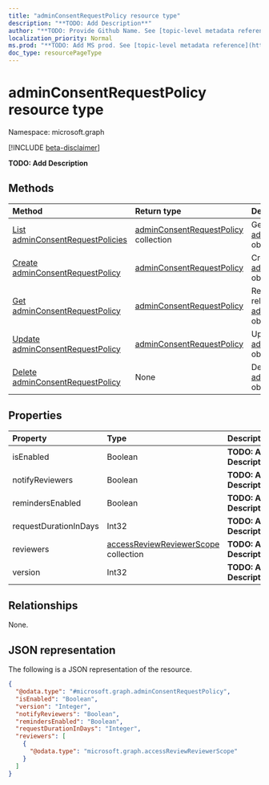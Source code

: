 ```yaml
---
title: "adminConsentRequestPolicy resource type"
description: "**TODO: Add Description**"
author: "**TODO: Provide Github Name. See [topic-level metadata reference](https://msgo.azurewebsites.net/add/document/guidelines/metadata.html#topic-level-metadata)**"
localization_priority: Normal
ms.prod: "**TODO: Add MS prod. See [topic-level metadata reference](https://msgo.azurewebsites.net/add/document/guidelines/metadata.html#topic-level-metadata)**"
doc_type: resourcePageType
---
```


# adminConsentRequestPolicy resource type

Namespace: microsoft.graph

[!INCLUDE [beta-disclaimer](../../includes/beta-disclaimer.md)]

**TODO: Add Description**

## Methods
|Method|Return type|Description|
|:---|:---|:---|
|[List adminConsentRequestPolicies](../api/adminconsentrequestpolicy-list.md)|[adminConsentRequestPolicy](../resources/adminconsentrequestpolicy.md) collection|Get a list of the [adminConsentRequestPolicy](../resources/adminconsentrequestpolicy.md) objects and their properties.|
|[Create adminConsentRequestPolicy](../api/adminconsentrequestpolicy-create.md)|[adminConsentRequestPolicy](../resources/adminconsentrequestpolicy.md)|Create a new [adminConsentRequestPolicy](../resources/adminconsentrequestpolicy.md) object.|
|[Get adminConsentRequestPolicy](../api/adminconsentrequestpolicy-get.md)|[adminConsentRequestPolicy](../resources/adminconsentrequestpolicy.md)|Read the properties and relationships of an [adminConsentRequestPolicy](../resources/adminconsentrequestpolicy.md) object.|
|[Update adminConsentRequestPolicy](../api/adminconsentrequestpolicy-update.md)|[adminConsentRequestPolicy](../resources/adminconsentrequestpolicy.md)|Update the properties of an [adminConsentRequestPolicy](../resources/adminconsentrequestpolicy.md) object.|
|[Delete adminConsentRequestPolicy](../api/adminconsentrequestpolicy-delete.md)|None|Deletes an [adminConsentRequestPolicy](../resources/adminconsentrequestpolicy.md) object.|

## Properties
|Property|Type|Description|
|:---|:---|:---|
|isEnabled|Boolean|**TODO: Add Description**|
|notifyReviewers|Boolean|**TODO: Add Description**|
|remindersEnabled|Boolean|**TODO: Add Description**|
|requestDurationInDays|Int32|**TODO: Add Description**|
|reviewers|[accessReviewReviewerScope](../resources/accessreviewreviewerscope.md) collection|**TODO: Add Description**|
|version|Int32|**TODO: Add Description**|

## Relationships
None.

## JSON representation
The following is a JSON representation of the resource.
<!-- {
  "blockType": "resource",
  "keyProperty": "id",
  "@odata.type": "microsoft.graph.adminConsentRequestPolicy",
  "openType": false
}
-->
``` json
{
  "@odata.type": "#microsoft.graph.adminConsentRequestPolicy",
  "isEnabled": "Boolean",
  "version": "Integer",
  "notifyReviewers": "Boolean",
  "remindersEnabled": "Boolean",
  "requestDurationInDays": "Integer",
  "reviewers": [
    {
      "@odata.type": "microsoft.graph.accessReviewReviewerScope"
    }
  ]
}
```

